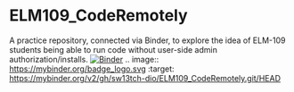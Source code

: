 # ELM109_CodeRemotely
 A practice repository, connected via Binder, to explore the idea of ELM-109 students being able to run code without user-side admin authorization/installs.
[![Binder](https://mybinder.org/badge_logo.svg)](https://mybinder.org/v2/gh/sw13tch-dio/ELM109_CodeRemotely.git/HEAD)
.. image:: https://mybinder.org/badge_logo.svg
 :target: https://mybinder.org/v2/gh/sw13tch-dio/ELM109_CodeRemotely.git/HEAD
